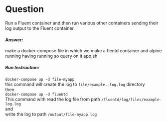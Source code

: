 # Question

Run a Fluent container and then run various other containers sending their log output to the Fluent container.

#### Answer:

make a docker-compose file in which we make a flentd container and alpine running having running so query on it app.sh

##### Run Instruction:

`docker-compose up -d file-myapp`
<br/>
this command will create the log to `file/example.-log.log` directory<br/>
then 
<br/>
`docker-compose up -d fluentd`
<br/>
This command with read the log file  from path `/fluentd/log/files/example-log.log`
<br/>
and
<br/>
write the log to path `/output/file-myapp.log`





